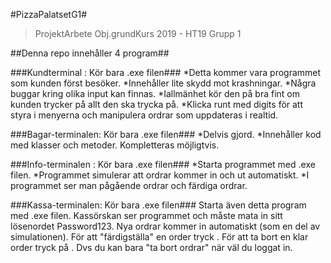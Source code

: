#PizzaPalatsetG1#

> ProjektArbete Obj.grundKurs 2019 - HT19 Grupp 1

##Denna repo innehåller 4 program## 

  ###Kundterminal : Kör bara .exe filen###
  *Detta kommer vara programmet som kunden först besöker. 
  *Innehåller lite skydd mot krashningar. 
  *Några buggar kring olika input kan finnas. 
  *Iallmänhet kör den på bra fint om kunden trycker på allt den ska trycka på. 
  *Klicka runt med digits för att styra i menyerna och manipulera ordrar som uppdateras i realtid.
  
  ###Bagar-terminalen: Kör bara .exe filen###
  *Delvis gjord. 
  *Innehåller kod med klasser och metoder. Kompletteras möjligtvis.
  
  ###Info-terminalen : Kör bara .exe filen###
  *Starta programmet med .exe filen. 
  *Programmet simulerar att ordrar kommer in och ut automatiskt. 
  *I programmet ser man pågående ordrar och färdiga ordrar.

  ###Kassa-terminalen: Kör bara .exe filen###
  Starta även detta program med .exe filen. Kassörskan ser programmet och måste mata in sitt lösenordet Password123. Nya ordrar kommer in automatiskt (som en del av simulationen). För att "färdigställa" en order tryck <Enter>. För att ta bort en klar order tryck på <Space>. Dvs du kan bara "ta bort ordrar" när väl du loggat in.
